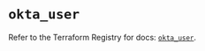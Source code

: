 # `okta_user`

Refer to the Terraform Registry for docs: [`okta_user`](https://registry.terraform.io/providers/okta/okta/4.11.1/docs/resources/user).
